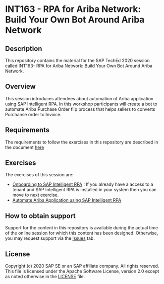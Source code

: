 # INT163 - RPA for Ariba Network: Build Your Own Bot Around Ariba Network

## Description

This repository contains the material for the SAP TechEd 2020 session called INT163- RPA for Ariba Network: Build Your Own Bot Around Ariba Network. 

## Overview

This session introduces attendees about automation of Ariba application using SAP Intelligent RPA. In this workshop participants will create a bot to automate Ariba Purchase Order flip process that helps sellers to converts Purchanse order to Invoice.

## Requirements

The requirements to follow the exercises in this repository are described in the document [here](https://github.com/SAP-samples/teched2020-INT163/blob/main/prerequisites/%5B163%5D%20RPA%20for%20Ariba%20Network%20Build%20Your%20Own%20Bot%20Around%20Ariba%20Network-Prerequisite.pdf)

## Exercises

The exercises of this session are:

- [Onboarding to SAP Intelligent RPA](https://github.com/SAP-samples/teched2020-INT163/blob/main/onboarding/%5BINT163%5D%20RPA%20for%20Ariba%20Network%20Build%20Your%20Own%20Bot%20Around%20Ariba%20Networke_Tenant%20Onboarding.pdf) : If you already have a  access to a tenant and SAP Intelligent RPA is installed in your system then you can move to next exercise.
- [Automate Ariba Application using SAP Intelligent RPA](https://github.com/SAP-samples/teched2020-INT163/blob/main/exercises/%5BINT163%5D%20RPA%20for%20Ariba%20Network%20Build%20Your%20Own%20Bot%20Around%20Ariba%20Network.pdf)

## How to obtain support

Support for the content in this repository is available during the actual time of the online session for which this content has been designed. Otherwise, you may request support via the [Issues](../../issues) tab.

## License
Copyright (c) 2020 SAP SE or an SAP affiliate company. All rights reserved. This file is licensed under the Apache Software License, version 2.0 except as noted otherwise in the [LICENSE](LICENSES/Apache-2.0.txt) file.

